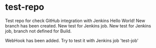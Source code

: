 # test-repo
Test repo for check GitHub integration with Jenkins
Hello World!
New branch has been created.
New test for Jenkins job.
New test for Jenkins job, branch not defined for Build.

WebHook has been added. Try to test it with Jenkins job 'test-job'
